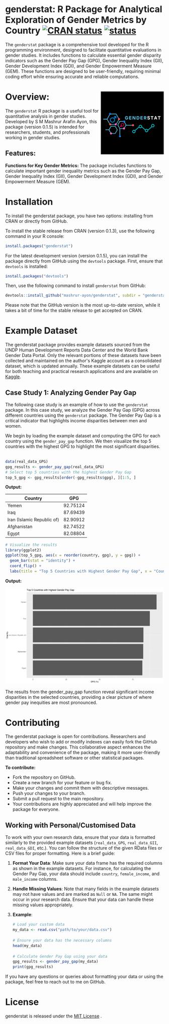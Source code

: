 # genderstat: R Package for Analytical Exploration of Gender Metrics by Country [![CRAN status](https://www.r-pkg.org/badges/version/genderstat)](https://cran.r-project.org/web/packages/genderstat/index.html) [![status](https://joss.theoj.org/papers/cade05e5f52b64e0e866ce27921bd041/status.svg)](https://joss.theoj.org/papers/cade05e5f52b64e0e866ce27921bd041)



The `genderstat` package is a comprehensive tool developed for the R programming environment, designed to facilitate quantitative evaluations in gender studies. It includes functions to calculate essential gender disparity indicators such as the Gender Pay Gap (GPG), Gender Inequality Index (GII), Gender Development Index (GDI), and Gender Empowerment Measure (GEM). These functions are designed to be user-friendly, requiring minimal coding effort while ensuring accurate and reliable computations.


# Overview: <img src="https://github.com/mashrur-ayon/genderstat/blob/main/plots-pictures/genderstat-logo.png" align="right" height="200">
The `genderstat` R package is a useful tool for quantitative analysis in gender studies. Developed by S M Mashrur Arafin Ayon, this package (version 0.1.5) is intended for researchers, students, and professionals working in gender studies.


## Features:
**Functions for Key Gender Metrics:** The package includes functions to calculate important gender inequality metrics such as the Gender Pay Gap, Gender Inequality Index (GII), Gender Development Index (GDI), and Gender Empowerment Measure (GEM).

# Installation
To install the genderstat package, you have two options: installing from CRAN or directly from GitHub.

To install the stable release from CRAN (version 0.1.3), use the following command in your R console:

```r
install.packages("genderstat")
```

For the latest development version (version 0.1.5), you can install the package directly from GitHub using the `devtools` package. First, ensure that `devtools` is installed:

```r
install.packages("devtools")
```

Then, use the following command to install `genderstat` from GitHub:

```r 
devtools::install_github("mashrur-ayon/genderstat", subdir = "genderstat")
```

Please note that the GitHub version is the most up-to-date version, while it takes a bit of time for the stable release to get accepted on CRAN.



# Example Dataset

The genderstat package provides example datasets sourced from the UNDP Human Development Reports Data Center and the World Bank Gender Data Portal. Only the relevant portions of these datasets have been collected and maintained on the author's Kaggle account as a consolidated dataset, which is updated annually. These example datasets can be useful for both teaching and practical research applications and are available on [Kaggle](https://www.kaggle.com/dsv/6359326).

## Case Study 1: Analyzing Gender Pay Gap

The following case study is an example of how to use the `genderstat` package. In this case study, we analyze the Gender Pay Gap (GPG) across different countries using the `genderstat` package. The Gender Pay Gap is a critical indicator that highlights income disparities between men and women.

We begin by loading the example dataset and computing the GPG for each country using the `gender_pay_gap` function. We then visualize the top 5 countries with the highest GPG to highlight the most significant disparities.

```r

data(real_data_GPG)
gpg_results <- gender_pay_gap(real_data_GPG)
# Select top 5 countries with the highest Gender Pay Gap
top_5_gpg <- gpg_results[order(-gpg_results$gpg), ][1:5, ]
```
**Output:**

| Country                       | GPG       |
|-------------------------------|-----------|
| Yemen                         | 92.75124  |
| Iraq                          | 87.69439  |
| Iran (Islamic Republic of)    | 82.90912  |
| Afghanistan                   | 82.74522  |
| Egypt                         | 82.08804  |


```r
# Visualize the results
library(ggplot2)
ggplot(top_5_gpg, aes(x = reorder(country, gpg), y = gpg)) +
  geom_bar(stat = "identity") +
  coord_flip() +
  labs(title = "Top 5 Countries with Highest Gender Pay Gap", x = "Country", y = "GPG (%)")

```

**Output:**

![Countries with Highest Gender Pay Gap](https://raw.githubusercontent.com/mashrur-ayon/genderstat/main/plots-pictures/gender-pay-gap.png)

The results from the gender_pay_gap function reveal significant income disparities in the selected countries, providing a clear picture of where gender pay inequities are most pronounced.


# Contributing
The genderstat package is open for contributions. Researchers and developers who wish to add or modify indexes can easily fork the GitHub repository and make changes. This collaborative aspect enhances the adaptability and convenience of the package, making it more user-friendly than traditional spreadsheet software or other statistical packages.

**To contribute:**

- Fork the repository on GitHub.
- Create a new branch for your feature or bug fix.
- Make your changes and commit them with descriptive messages.
- Push your changes to your branch.
- Submit a pull request to the main repository.
- Your contributions are highly appreciated and will help improve the package for everyone.

## Working with Personal/Customised Data

To work with your own research data, ensure that your data is formatted similarly to the provided example datasets (`real_data_GPG`, `real_data_GII`, `real_data_GDI`, etc.). You can follow the structure of the given RData files or CSV files for proper formatting. Here is a brief guide:

1. **Format Your Data**: Make sure your data frame has the required columns as shown in the example datasets. For instance, for calculating the Gender Pay Gap, your data should include `country`, `female_income`, and `male_income` columns.

2. **Handle Missing Values**: Note that many fields in the example datasets may not have values and are marked as `Null` or `NA`. The same might occur in your research data. Ensure that your data can handle these missing values appropriately.

3. **Example**:
    ```r
    # Load your custom data
    my_data <- read.csv("path/to/your/data.csv")

    # Ensure your data has the necessary columns
    head(my_data)

    # Calculate Gender Pay Gap using your data
    gpg_results <- gender_pay_gap(my_data)
    print(gpg_results)
    ```

If you have any questions or queries about formatting your data or using the package, feel free to reach out to me on GitHub.


# License

genderstat is released under the [MIT License](https://github.com/mashrur-ayon/genderstat/blob/main/genderstat/LICENSE.md)
.
